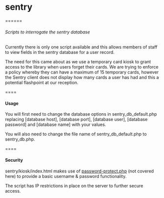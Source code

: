 # sentry
======

###### Scripts to interrogate the sentry database


Currently there is only one script available and this allows members of staff to view fields in the sentry database for a user record.

The need for this came about as we use a temporary card kiosk to grant access to the library when users forget their cards. We are trying to enforce a policy whereby they can have a maximum of 15 temporary cards, however the Sentry client does not display how many cards a user has had and this a potential flashpoint at our reception. 

====

#### Usage

You will first need to change the database options in sentry_db_default.php replacing [database host], [database port], [database user], [database password] and [database name] with your values. 

You will also need to change the file name of sentry_db_default.php to sentry_db.php.


====

#### Security

sentry/kiosk/index.html makes use of <a href="http://www.zubrag.com/scripts/password-protect.php">password-protect.php</a> (not covered here) to provide a basic username & password functionality.

The script has IP restrictions in place on the server to further secure access.
